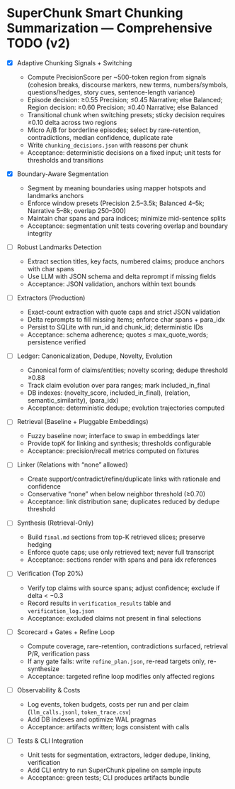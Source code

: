 # SuperChunk Smart Chunking Summarization — Comprehensive TODO (v2)

- [x] Adaptive Chunking Signals + Switching
  - Compute PrecisionScore per ~500-token region from signals (cohesion breaks, discourse markers, new terms, numbers/symbols, questions/hedges, story cues, sentence-length variance)
  - Episode decision: ≥0.55 Precision; ≤0.45 Narrative; else Balanced; Region decision: ≥0.60 Precision; ≤0.40 Narrative; else Balanced
  - Transitional chunk when switching presets; sticky decision requires ≥0.10 delta across two regions
  - Micro A/B for borderline episodes; select by rare-retention, contradictions, median confidence, duplicate rate
  - Write `chunking_decisions.json` with reasons per chunk
  - Acceptance: deterministic decisions on a fixed input; unit tests for thresholds and transitions

- [x] Boundary-Aware Segmentation
  - Segment by meaning boundaries using mapper hotspots and landmarks anchors
  - Enforce window presets (Precision 2.5–3.5k; Balanced 4–5k; Narrative 5–8k; overlap 250–300)
  - Maintain char spans and para indices; minimize mid-sentence splits
  - Acceptance: segmentation unit tests covering overlap and boundary integrity

- [ ] Robust Landmarks Detection
  - Extract section titles, key facts, numbered claims; produce anchors with char spans
  - Use LLM with JSON schema and delta reprompt if missing fields
  - Acceptance: JSON validation, anchors within text bounds

- [ ] Extractors (Production)
  - Exact-count extraction with quote caps and strict JSON validation
  - Delta reprompts to fill missing items; enforce char spans + para_idx
  - Persist to SQLite with run_id and chunk_id; deterministic IDs
  - Acceptance: schema adherence; quotes ≤ max_quote_words; persistence verified

- [ ] Ledger: Canonicalization, Dedupe, Novelty, Evolution
  - Canonical form of claims/entities; novelty scoring; dedupe threshold ≥0.88
  - Track claim evolution over para ranges; mark included_in_final
  - DB indexes: (novelty_score, included_in_final), (relation, semantic_similarity), (para_idx)
  - Acceptance: deterministic dedupe; evolution trajectories computed

- [ ] Retrieval (Baseline + Pluggable Embeddings)
  - Fuzzy baseline now; interface to swap in embeddings later
  - Provide topK for linking and synthesis; thresholds configurable
  - Acceptance: precision/recall metrics computed on fixtures

- [ ] Linker (Relations with “none” allowed)
  - Create support/contradict/refine/duplicate links with rationale and confidence
  - Conservative “none” when below neighbor threshold (≥0.70)
  - Acceptance: link distribution sane; duplicates reduced by dedupe threshold

- [ ] Synthesis (Retrieval-Only)
  - Build `final.md` sections from top-K retrieved slices; preserve hedging
  - Enforce quote caps; use only retrieved text; never full transcript
  - Acceptance: sections render with spans and para idx references

- [ ] Verification (Top 20%)
  - Verify top claims with source spans; adjust confidence; exclude if delta < −0.3
  - Record results in `verification_results` table and `verification_log.json`
  - Acceptance: excluded claims not present in final selections

- [ ] Scorecard + Gates + Refine Loop
  - Compute coverage, rare-retention, contradictions surfaced, retrieval P/R, verification pass
  - If any gate fails: write `refine_plan.json`, re-read targets only, re-synthesize
  - Acceptance: targeted refine loop modifies only affected regions

- [ ] Observability & Costs
  - Log events, token budgets, costs per run and per claim (`llm_calls.jsonl`, `token_trace.csv`)
  - Add DB indexes and optimize WAL pragmas
  - Acceptance: artifacts written; logs consistent with calls

- [ ] Tests & CLI Integration
  - Unit tests for segmentation, extractors, ledger dedupe, linking, verification
  - Add CLI entry to run SuperChunk pipeline on sample inputs
  - Acceptance: green tests; CLI produces artifacts bundle
